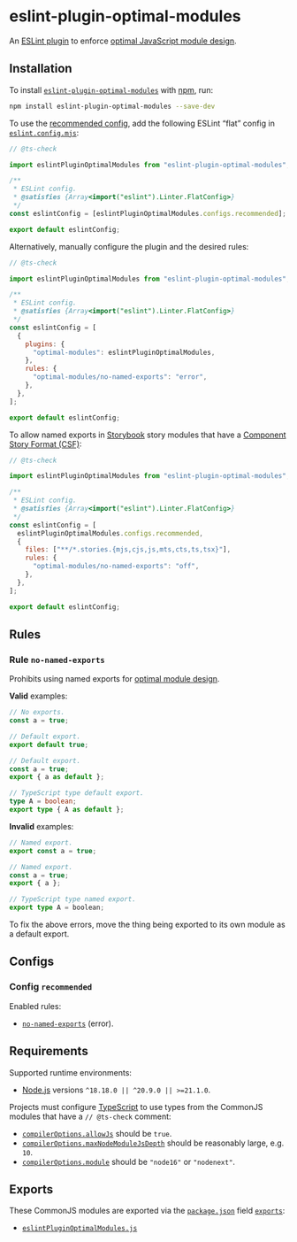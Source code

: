 # eslint-plugin-optimal-modules

An [ESLint plugin](https://eslint.org/docs/latest/use/configure/plugins) to enforce [optimal JavaScript module design](https://jaydenseric.com/blog/optimal-javascript-module-design).

## Installation

To install [`eslint-plugin-optimal-modules`](https://npm.im/eslint-plugin-optimal-modules) with [npm](https://docs.npmjs.com/downloading-and-installing-node-js-and-npm), run:

```sh
npm install eslint-plugin-optimal-modules --save-dev
```

To use the [recommended config](#config-recommended), add the following ESLint “flat” config in [`eslint.config.mjs`](https://eslint.org/docs/latest/use/configure/configuration-files#configuration-file):

```js
// @ts-check

import eslintPluginOptimalModules from "eslint-plugin-optimal-modules";

/**
 * ESLint config.
 * @satisfies {Array<import("eslint").Linter.FlatConfig>}
 */
const eslintConfig = [eslintPluginOptimalModules.configs.recommended];

export default eslintConfig;
```

Alternatively, manually configure the plugin and the desired rules:

```js
// @ts-check

import eslintPluginOptimalModules from "eslint-plugin-optimal-modules";

/**
 * ESLint config.
 * @satisfies {Array<import("eslint").Linter.FlatConfig>}
 */
const eslintConfig = [
  {
    plugins: {
      "optimal-modules": eslintPluginOptimalModules,
    },
    rules: {
      "optimal-modules/no-named-exports": "error",
    },
  },
];

export default eslintConfig;
```

To allow named exports in [Storybook](https://storybook.js.org) story modules that have a [Component Story Format (CSF)](https://github.com/ComponentDriven/csf):

```js
// @ts-check

import eslintPluginOptimalModules from "eslint-plugin-optimal-modules";

/**
 * ESLint config.
 * @satisfies {Array<import("eslint").Linter.FlatConfig>}
 */
const eslintConfig = [
  eslintPluginOptimalModules.configs.recommended,
  {
    files: ["**/*.stories.{mjs,cjs,js,mts,cts,ts,tsx}"],
    rules: {
      "optimal-modules/no-named-exports": "off",
    },
  },
];

export default eslintConfig;
```

## Rules

### Rule `no-named-exports`

Prohibits using named exports for [optimal module design](https://jaydenseric.com/blog/optimal-javascript-module-design).

**Valid** examples:

```js
// No exports.
const a = true;
```

```js
// Default export.
export default true;
```

```js
// Default export.
const a = true;
export { a as default };
```

```ts
// TypeScript type default export.
type A = boolean;
export type { A as default };
```

**Invalid** examples:

```js
// Named export.
export const a = true;
```

```js
// Named export.
const a = true;
export { a };
```

```ts
// TypeScript type named export.
export type A = boolean;
```

To fix the above errors, move the thing being exported to its own module as a default export.

## Configs

### Config `recommended`

Enabled rules:

- [`no-named-exports`](#rule-no-named-exports) (error).

## Requirements

Supported runtime environments:

- [Node.js](https://nodejs.org) versions `^18.18.0 || ^20.9.0 || >=21.1.0`.

Projects must configure [TypeScript](https://typescriptlang.org) to use types from the CommonJS modules that have a `// @ts-check` comment:

- [`compilerOptions.allowJs`](https://typescriptlang.org/tsconfig#allowJs) should be `true`.
- [`compilerOptions.maxNodeModuleJsDepth`](https://typescriptlang.org/tsconfig#maxNodeModuleJsDepth) should be reasonably large, e.g. `10`.
- [`compilerOptions.module`](https://typescriptlang.org/tsconfig#module) should be `"node16"` or `"nodenext"`.

## Exports

These CommonJS modules are exported via the [`package.json`](./package.json) field [`exports`](https://nodejs.org/api/packages.html#exports):

- [`eslintPluginOptimalModules.js`](./eslintPluginOptimalModules.js)
